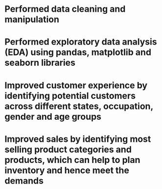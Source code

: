 # Performed data cleaning and manipulation   
# Performed exploratory data analysis (EDA) using pandas, matplotlib and seaborn libraries   
# Improved customer experience by identifying potential customers across different states, occupation, gender and age groups   
# Improved sales by identifying most selling product categories and products, which can help to plan inventory and hence meet the demands   
